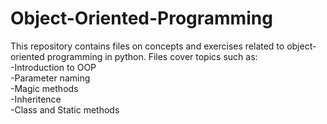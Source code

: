 # Object-Oriented-Programming
This repository contains files on concepts and exercises related to object-oriented programming in python. Files cover topics such as:
<br />-Introduction to OOP
<br />-Parameter naming
<br />-Magic methods
<br />-Inheritence
<br />-Class and Static methods
